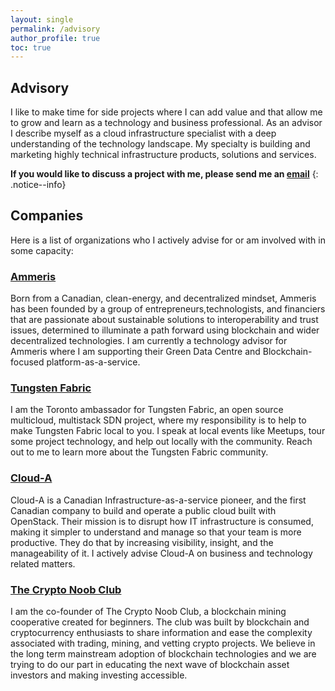 ```yaml
---
layout: single
permalink: /advisory
author_profile: true
toc: true
---
```

## Advisory

I like to make time for side projects where I can add value and that allow me to
grow and learn as a technology and business professional. As an advisor I
describe myself as a cloud infrastructure specialist with a deep understanding
of the technology landscape. My specialty is building and marketing highly
technical infrastructure products, solutions and services.

**If you would like to discuss a project with me, please send me an [email](mailto:geoff@geoffsullivan.net)**
{: .notice--info}

## Companies

Here is a list of organizations who I actively advise for or am involved with in
some capacity:

### [Ammeris](https://www.ammeris.com/)
Born from a Canadian, clean-energy, and decentralized mindset, Ammeris has been
founded by a group of entrepreneurs,technologists, and financiers that are
passionate about sustainable solutions to interoperability and trust issues,
determined to illuminate a path forward using blockchain and wider decentralized
technologies. I am currently a technology advisor for Ammeris where I am
supporting their Green Data Centre and Blockchain-focused platform-as-a-service.

### [Tungsten Fabric](https://tungsten.io/)
I am the Toronto ambassador for Tungsten Fabric, an open source multicloud,
multistack SDN project, where my responsibility is to help to make Tungsten
Fabric local to you. I speak at local events like Meetups, tour some project
technology, and help out locally with the community. Reach out to me to learn
more about the Tungsten Fabric community.

### [Cloud-A](https://www.clouda.ca/)  
Cloud-A is a Canadian Infrastructure-as-a-service pioneer, and the first
Canadian company to build and operate a public cloud built with OpenStack. Their
mission is to disrupt how IT infrastructure is consumed, making it simpler
to understand and manage so that your team is more productive. They do that by
increasing visibility, insight, and the manageability of it. I actively advise
Cloud-A on business and technology related matters.

### [The Crypto Noob Club](https://cryptonoob.club) 
I am the co-founder of The Crypto Noob Club, a blockchain mining cooperative
created for beginners. The club was built by blockchain and cryptocurrency
enthusiasts to share information and ease the complexity associated with
trading, mining, and vetting crypto projects. We believe in the long term
mainstream adoption of blockchain technologies and we are trying to do our part
in educating the next wave of blockchain asset investors and making investing
accessible.
